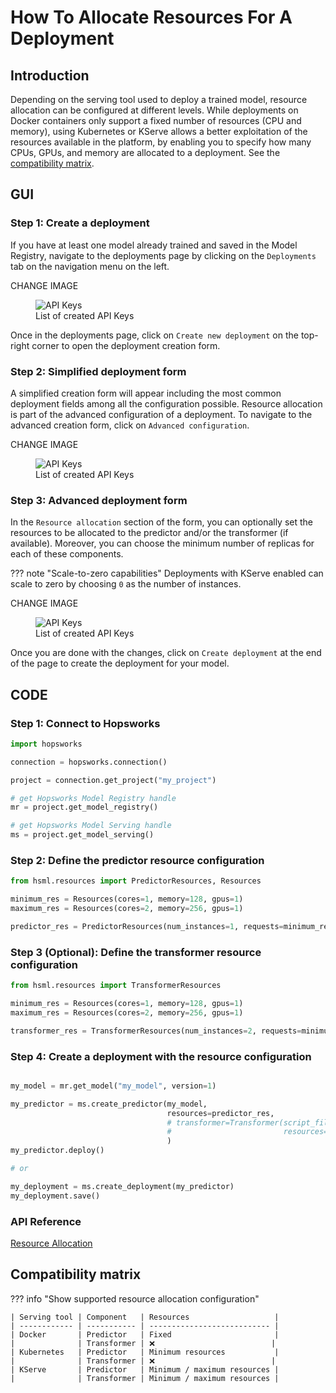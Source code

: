 # How To Allocate Resources For A Deployment

## Introduction

Depending on the serving tool used to deploy a trained model, resource allocation can be configured at different levels. While deployments on Docker containers only support a fixed number of resources (CPU and memory), using Kubernetes or KServe allows a better exploitation of the resources available in the platform, by enabling you to specify how many CPUs, GPUs, and memory are allocated to a deployment. See the [compatibility matrix](#compatibility-matrix).

## GUI

### Step 1: Create a deployment

If you have at least one model already trained and saved in the Model Registry, navigate to the deployments page by clicking on the `Deployments` tab on the navigation menu on the left.

<!-- TODO: Add image with sidebar menu -->

<p color=red>CHANGE IMAGE</p>
<p align="center">
  <figure>
    <img src="../../../../assets/images/guides/project/project_overview.png" alt="API Keys">
    <figcaption>List of created API Keys</figcaption>
  </figure>
</p>

Once in the deployments page, click on `Create new deployment` on the top-right corner to open the deployment creation form.

### Step 2: Simplified deployment form

A simplified creation form will appear including the most common deployment fields among all the configuration possible. Resource allocation is part of the advanced configuration of a deployment. To navigate to the advanced creation form, click on `Advanced configuration`.

<!-- TODO: Image highlighting the button -->
<p color=red>CHANGE IMAGE</p>
<p align="center">
  <figure>
    <img src="../../../../assets/images/guides/project/project_overview.png" alt="API Keys">
    <figcaption>List of created API Keys</figcaption>
  </figure>
</p>

### Step 3: Advanced deployment form

In the `Resource allocation` section of the form, you can optionally set the resources to be allocated to the predictor and/or the transformer (if available). Moreover, you can choose the minimum number of replicas for each of these components. 

??? note "Scale-to-zero capabilities"
    Deployments with KServe enabled can scale to zero by choosing `0` as the number of instances.

<!-- TODO: Image Resource allocation -->
<p color=red>CHANGE IMAGE</p>
<p align="center">
  <figure>
    <img src="../../../../assets/images/guides/project/project_overview.png" alt="API Keys">
    <figcaption>List of created API Keys</figcaption>
  </figure>
</p>

Once you are done with the changes, click on `Create deployment` at the end of the page to create the deployment for your model.

## CODE

### Step 1: Connect to Hopsworks

```python
import hopsworks

connection = hopsworks.connection()

project = connection.get_project("my_project")

# get Hopsworks Model Registry handle
mr = project.get_model_registry()

# get Hopsworks Model Serving handle
ms = project.get_model_serving()
```

### Step 2: Define the predictor resource configuration

```python
from hsml.resources import PredictorResources, Resources

minimum_res = Resources(cores=1, memory=128, gpus=1)
maximum_res = Resources(cores=2, memory=256, gpus=1)

predictor_res = PredictorResources(num_instances=1, requests=minimum_res, limits=maximum_res)
```

### Step 3 (Optional): Define the transformer resource configuration

```python
from hsml.resources import TransformerResources

minimum_res = Resources(cores=1, memory=128, gpus=1)
maximum_res = Resources(cores=2, memory=256, gpus=1)

transformer_res = TransformerResources(num_instances=2, requests=minimum_res, limits=maximum_res)
```

### Step 4: Create a deployment with the resource configuration

```python

my_model = mr.get_model("my_model", version=1)

my_predictor = ms.create_predictor(my_model,
                                   resources=predictor_res,
                                   # transformer=Transformer(script_file,
                                   #                         resources=transformer_res)
                                   )
my_predictor.deploy()

# or

my_deployment = ms.create_deployment(my_predictor)
my_deployment.save()
```

### API Reference

[Resource Allocation](https://docs.hopsworks.ai/hopsworks-api/dev/generated/api/resources/)

## Compatibility matrix

??? info "Show supported resource allocation configuration"

    | Serving tool | Component   | Resources                   |
    | ------------ | ----------- | --------------------------- |
    | Docker       | Predictor   | Fixed                       |
    |              | Transformer | ❌                          |
    | Kubernetes   | Predictor   | Minimum resources           |
    |              | Transformer | ❌                          |
    | KServe       | Predictor   | Minimum / maximum resources |
    |              | Transformer | Minimum / maximum resources |
